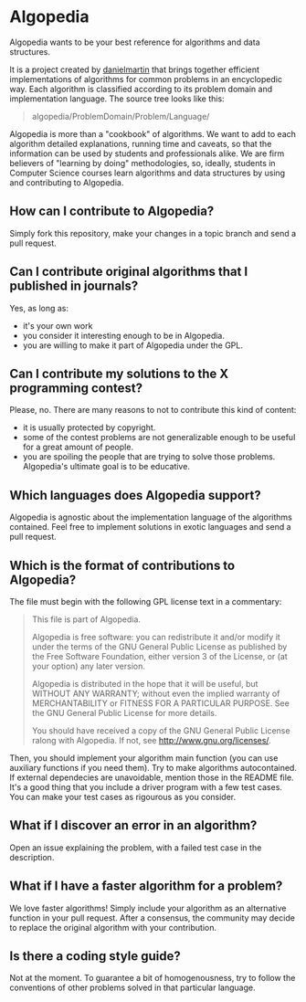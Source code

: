 Algopedia
=========

Algopedia wants to be your best reference for algorithms and data structures.

It is a project created by [danielmartin](http://github.com/danielmartin/) that brings together efficient implementations of algorithms for common problems in an encyclopedic way. Each algorithm is classified according to its problem domain and implementation language. The source tree looks like this:

> algopedia/ProblemDomain/Problem/Language/

Algopedia is more than a "cookbook" of algorithms. We want to add to each algorithm detailed explanations, running time and caveats, so that the information can be used by students and professionals alike. We are firm believers of "learning by doing" methodologies, so, ideally, students in Computer Science courses learn algorithms and data structures by using and contributing to Algopedia.

## How can I contribute to Algopedia? ##

Simply fork this repository, make your changes in a topic branch and send a pull request.

## Can I contribute original algorithms that I published in journals? ##

Yes, as long as:

* it's your own work
* you consider it interesting enough to be in Algopedia.
* you are willing to make it part of Algopedia under the GPL.

## Can I contribute my solutions to the X programming contest? ##

Please, no. There are many reasons to not to contribute this kind of content:

* it is usually protected by copyright.
* some of the contest problems are not generalizable enough to be useful for a great amount of people.
* you are spoiling the people that are trying to solve those problems. Algopedia's ultimate goal is to be educative.

## Which languages does Algopedia support? ##

Algopedia is agnostic about the implementation language of the algorithms contained. Feel free to implement solutions in exotic languages and send a pull request.

## Which is the format of contributions to Algopedia? ##

The file must begin with the following GPL license text in a commentary:

> This file is part of Algopedia.
> 
> Algopedia is free software: you can redistribute it and/or modify it
> under the terms of the GNU General Public License as published by
> the Free Software Foundation, either version 3 of the License, or
> (at your option) any later version.
> 
> Algopedia is distributed in the hope that it will be useful, but
> WITHOUT ANY WARRANTY; without even the implied warranty of
> MERCHANTABILITY or FITNESS FOR A PARTICULAR PURPOSE.  See the GNU
> General Public License for more details.
> 
> You should have received a copy of the GNU General Public License
> ralong with Algopedia.  If not, see <http://www.gnu.org/licenses/>.

Then, you should implement your algorithm main function (you can use auxiliary functions if you need them). Try to make algorithms autocontained. If external dependecies are unavoidable, mention those in the README file. It's a good thing that you include a driver program with a few test cases. You can make your test cases as rigourous as you consider.

## What if I discover an error in an algorithm? ##

Open an issue explaining the problem, with a failed test case in the description.

## What if I have a faster algorithm for a problem? ##

We love faster algorithms! Simply include your algorithm as an alternative function in your pull request. After a consensus, the community may decide to replace the original algorithm with your contribution.

## Is there a coding style guide? ##

Not at the moment. To guarantee a bit of homogenousness, try to follow the conventions of other problems solved in that particular language.
